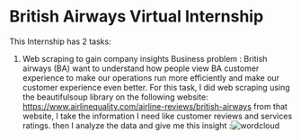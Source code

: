 # British Airways Virtual Internship
This Internship has 2 tasks:
1. Web scraping to gain company insights
Business problem : British airways (BA) want to understand how people view BA customer experience to make our operations run more efficiently and make our customer experience even better.
For this task, I did web scraping using the beautifulsoup library on the following website: https://www.airlinequality.com/airline-reviews/british-airways from that website, I take the information I need like customer reviews and services ratings. then I analyze the data and give me this insight :![wordcloud](https://github.com/Shrutikapedamkar/british-airways-virtual-internship/assets/47322770/3be96d63-d14d-4443-bcc2-481e2bc088ea)
